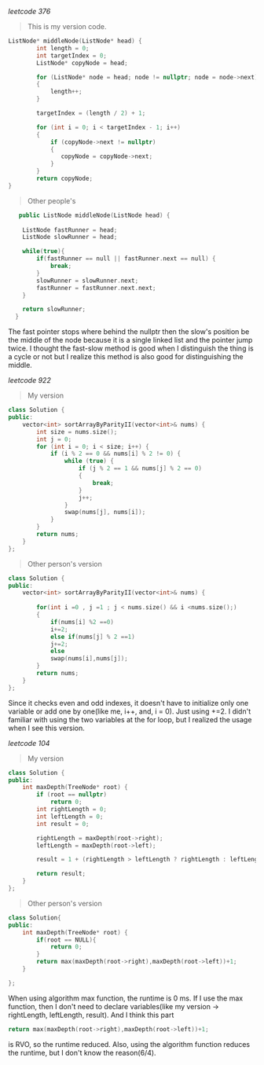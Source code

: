*leetcode 376*
>This is my version code.
```c++
ListNode* middleNode(ListNode* head) {
        int length = 0;
        int targetIndex = 0;
        ListNode* copyNode = head;

        for (ListNode* node = head; node != nullptr; node = node->next)
        {
            length++;
        }

        targetIndex = (length / 2) + 1;

        for (int i = 0; i < targetIndex - 1; i++)
        {
            if (copyNode->next != nullptr)
            {
        	   copyNode = copyNode->next;
            }
    	}
    	return copyNode;
}
```
>Other people's
```c++
   public ListNode middleNode(ListNode head) {
    
    ListNode fastRunner = head;
    ListNode slowRunner = head;

    while(true){
        if(fastRunner == null || fastRunner.next == null) {
            break;
        }
        slowRunner = slowRunner.next;
        fastRunner = fastRunner.next.next;
    }

    return slowRunner;
  }
```
The fast pointer stops where behind the nullptr then the slow's position be the middle of the node because it is a single linked list and the pointer jump twice.
I thought the fast-slow method is good when I distinguish the thing is a cycle or not but I realize this method is also good for distinguishing the middle.

*leetcode 922*
>My version
```c++
class Solution {
public:
    vector<int> sortArrayByParityII(vector<int>& nums) {
        int size = nums.size();
        int j = 0;
        for (int i = 0; i < size; i++) {
            if (i % 2 == 0 && nums[i] % 2 != 0) {
                while (true) {
                    if (j % 2 == 1 && nums[j] % 2 == 0)
                    {
                        break;
                    }
                    j++;
                }
                swap(nums[j], nums[i]);
            }
        }
        return nums;
    }
};
```
>Other person's version
```c++
class Solution {
public:
    vector<int> sortArrayByParityII(vector<int>& nums) {
         
        for(int i =0 , j =1 ; j < nums.size() && i <nums.size();)
        {
            if(nums[i] %2 ==0)
            i+=2;
            else if(nums[j] % 2 ==1)
            j+=2;
            else
            swap(nums[i],nums[j]);
        }
        return nums;
    }
};
```
Since it checks even and odd indexes, it doesn't have to initialize only one variable or add one by one(like me, i++, and, i = 0). Just using +=2.
I didn't familiar with using the two variables at the for loop, but I realized the usage when I see this version.

*leetcode 104*
>My version
```c++
class Solution {
public:
    int maxDepth(TreeNode* root) {
        if (root == nullptr)
            return 0;
        int rightLength = 0;
        int leftLength = 0;
        int result = 0;

        rightLength = maxDepth(root->right);
        leftLength = maxDepth(root->left);

        result = 1 + (rightLength > leftLength ? rightLength : leftLength);

        return result;
    }
};
```
>Other person's version
```c++
class Solution{
public:
    int maxDepth(TreeNode* root) {
        if(root == NULL){
            return 0;
        }
        return max(maxDepth(root->right),maxDepth(root->left))+1;
    }

};
```
When using algorithm max function, the runtime is 0 ms. If I use the max function, then I don't need to declare variables(like my version -> rightLength, leftLength, result).
And I think this part 
```c++ 
return max(maxDepth(root->right),maxDepth(root->left))+1;
``` 
is RVO, so the runtime reduced. Also, using the algorithm function reduces the runtime, but I don't know the reason(6/4).